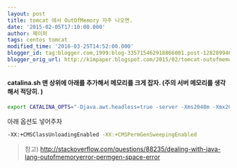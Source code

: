 ```yaml
---
layout: post
title: tomcat 에서 OutOfMemory 자주 나오면.
date: '2015-02-05T17:10:00.000'
author: 페이퍼
tags: centos tomcat
modified_time: '2016-03-25T14:52:00.000'
blogger_id: tag:blogger.com,1999:blog-335715462918866001.post-1282899466440249794
blogger_orig_url: http://kimpaper.blogspot.com/2015/02/tomcat-outofmemory.html
---
```


#### catalina.sh 맨 상위에 아래를 추가해서 메모리를 크게 잡자. (주의 서버 메모리를 생각해서 적당히. )
```bash
export CATALINA_OPTS="-Djava.awt.headless=true -server -Xms2048m -Xmx2048m -XX:NewSize=256m -XX:MaxNewSize=256m -XX:PermSize=256m -XX:MaxPermSize=512m"
```

아래 옵션도 넣어주자

```bash
-XX:+CMSClassUnloadingEnabled -XX:+CMSPermGenSweepingEnabled
```

> 참고) http://stackoverflow.com/questions/88235/dealing-with-java-lang-outofmemoryerror-permgen-space-error

